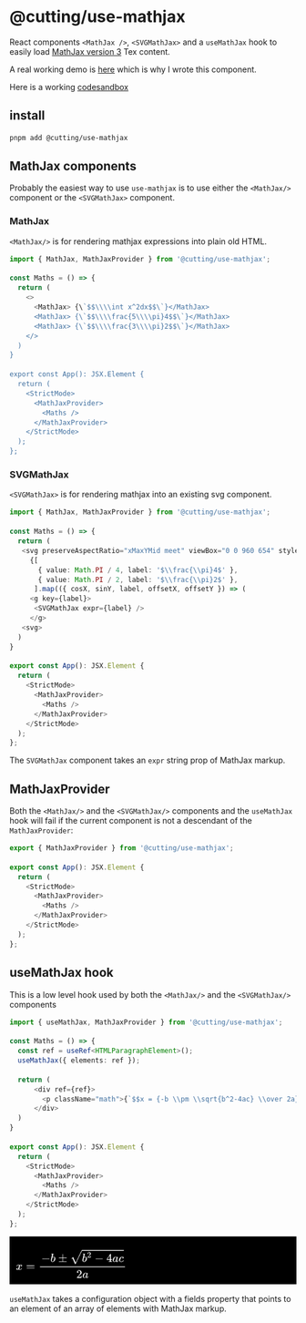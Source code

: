 # @cutting/use-mathjax

React components `<MathJax />`, `<SVGMathJax>` and a `useMathJax` hook to easily load [MathJax version 3](https://github.com/mathjax/MathJax-src) Tex content.

A real working demo is [here](https://cutting.scot/viz/sine) which is why I wrote this component.

Here is a working [codesandbox](https://codesandbox.io/s/cutting-use-mathjax-example-t0jflk)

## install 

```sh
pnpm add @cutting/use-mathjax
```

## MathJax components

Probably the easiest way to use `use-mathjax` is to use either the `<MathJax/>` component or the `<SVGMathJax>` component.

### MathJax

`<MathJax/>` is for rendering mathjax expressions into plain old HTML.

```ts
import { MathJax, MathJaxProvider } from '@cutting/use-mathjax';

const Maths = () => {
  return (
    <>
      <MathJax> {\`$$\\\\int x^2dx$$\`}</MathJax>
      <MathJax> {\`$$\\\\frac{5\\\\pi}4$$\`}</MathJax>
      <MathJax> {\`$$\\\\frac{3\\\\pi}2$$\`}</MathJax>
    </>
  )
}

export const App(): JSX.Element {
  return (
    <StrictMode>
      <MathJaxProvider>
        <Maths />
      </MathJaxProvider>
    </StrictMode>
  );
};
```

### SVGMathJax

`<SVGMathJax>` is for rendering mathjax into an existing svg component.

```ts
import { MathJax, MathJaxProvider } from '@cutting/use-mathjax';

const Maths = () => {
  return (
   <svg preserveAspectRatio="xMaxYMid meet" viewBox="0 0 960 654" style="overflow: visible;">
     {[
       { value: Math.PI / 4, label: '$\\frac{\\pi}4$' },
       { value: Math.PI / 2, label: '$\\frac{\\pi}2$' },
      ].map(({ cosX, sinY, label, offsetX, offsetY }) => (
     <g key={label}>
      <SVGMathJax expr={label} />
     </g>
   <svg>
  )
}

export const App(): JSX.Element {
  return (
    <StrictMode>
      <MathJaxProvider>
        <Maths />
      </MathJaxProvider>
    </StrictMode>
  );
};
```

The `SVGMathJax` component takes an `expr` string prop of MathJax markup.

## MathJaxProvider

Both the `<MathJax/>` and the `<SVGMathJax/>` components and the `useMathJax` hook will fail if the current component is not a descendant of the `MathJaxProvider`:

```ts
export { MathJaxProvider } from '@cutting/use-mathjax';

export const App(): JSX.Element {
  return (
    <StrictMode>
      <MathJaxProvider>
        <Maths />
      </MathJaxProvider>
    </StrictMode>
  );
};
```

## useMathJax hook

This is a low level hook used by both the `<MathJax/>` and the `<SVGMathJax/>` components 

```ts
import { useMathJax, MathJaxProvider } from '@cutting/use-mathjax';

const Maths = () => {
  const ref = useRef<HTMLParagraphElement>();
  useMathJax({ elements: ref });

  return (
      <div ref={ref}>
        <p className="math">{`$$x = {-b \\pm \\sqrt{b^2-4ac} \\over 2a}$$`}</p>
      </div>
  )
}

export const App(): JSX.Element {
  return (
    <StrictMode>
      <MathJaxProvider>
        <Maths />
      </MathJaxProvider>
    </StrictMode>
  );
};
```

![math notation rendered with useMathJax hook](./img/eq1.png)

`useMathJax` takes a configuration object with a fields property that points to an element of an array of elements with MathJax markup.

